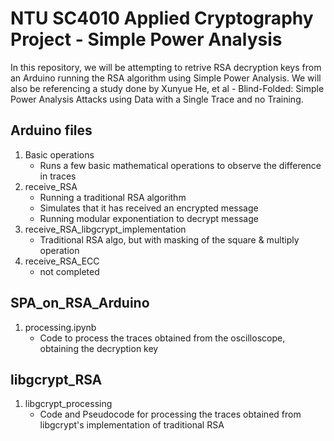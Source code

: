 # NTU SC4010 Applied Cryptography Project - Simple Power Analysis
In this repository, we will be attempting to retrive RSA decryption keys from an Arduino running the RSA algorithm using Simple Power Analysis.
We will also be referencing a study done by Xunyue He, et al - Blind-Folded: Simple Power Analysis Attacks using Data with a Single Trace and no Training.

## Arduino files
1) Basic operations
   - Runs a few basic mathematical operations to observe the difference in traces
2) receive_RSA
   - Running a traditional RSA algorithm
   - Simulates that it has received an encrypted message
   - Running modular exponentiation to decrypt message
3) receive_RSA_libgcrypt_implementation
   - Traditional RSA algo, but with masking of the square & multiply operation
4) receive_RSA_ECC
   - not completed

## SPA_on_RSA_Arduino
1) processing.ipynb
   - Code to process the traces obtained from the oscilloscope, obtaining the decryption key

## libgcrypt_RSA
1) libgcrypt_processing
   - Code and Pseudocode for processing the traces obtained from libgcrypt's implementation of traditional RSA
